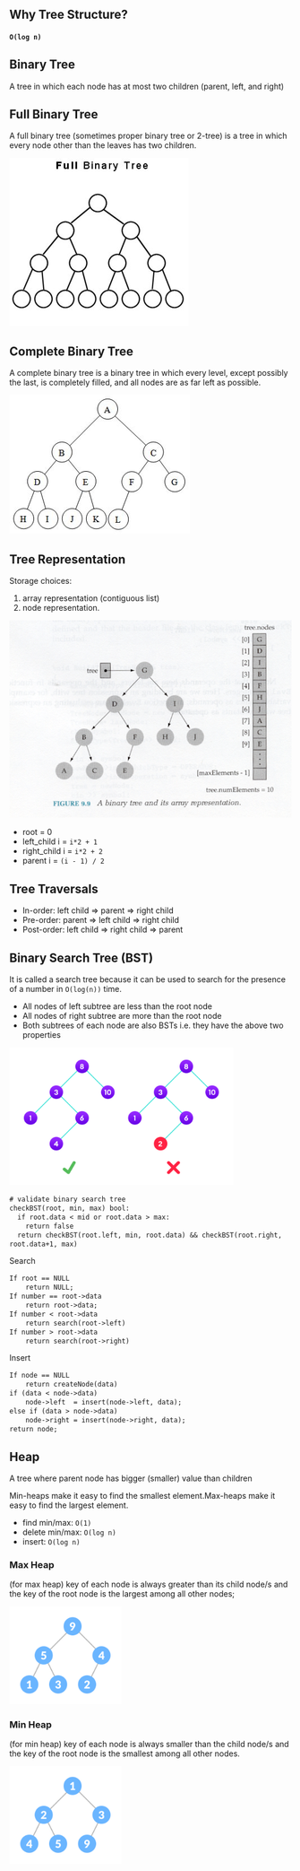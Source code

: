## Why Tree Structure?

**`O(log n)`**

## Binary Tree

A tree in which each node has at most two children (parent, left, and right)

## Full Binary Tree

A full binary tree (sometimes proper binary tree or 2-tree) is a tree in which every node other than the leaves has two children.

![full](./imgs/full.jpg)

## Complete Binary Tree

A complete binary tree is a binary tree in which every level, except possibly the last, is completely filled, and all nodes are as far left as possible.

![complete](./imgs/complete.jpg)

## Tree Representation

Storage choices:

1. array representation (contiguous list)
2. node representation.

![tree](./imgs/treeAsArray.png)

- root = 0
- left_child i = `i*2 + 1`
- right_child i = `i*2 + 2`
- parent i = `(i - 1) / 2`

## Tree Traversals

- In-order: left child => parent => right child
- Pre-order: parent => left child => right child
- Post-order: left child => right child => parent

## Binary Search Tree (BST)

It is called a search tree because it can be used to search for the presence of a number in `O(log(n))` time.

- All nodes of left subtree are less than the root node
- All nodes of right subtree are more than the root node
- Both subtrees of each node are also BSTs i.e. they have the above two properties

<img src="./imgs/bst-vs-not-bst.png" alt="drawing" width="400">

```
# validate binary search tree
checkBST(root, min, max) bool:
  if root.data < mid or root.data > max:
    return false
  return checkBST(root.left, min, root.data) && checkBST(root.right, root.data+1, max)
```

Search

```
If root == NULL
    return NULL;
If number == root->data
    return root->data;
If number < root->data
    return search(root->left)
If number > root->data
    return search(root->right)
```

Insert

```
If node == NULL
    return createNode(data)
if (data < node->data)
    node->left  = insert(node->left, data);
else if (data > node->data)
    node->right = insert(node->right, data);
return node;
```

## Heap

A tree where parent node has bigger (smaller) value than children

Min-heaps make it easy to find the smallest element.Max-heaps make it easy to find the largest element.

- find min/max: `O(1)`
- delete min/max: `O(log n)`
- insert: `O(log n)`

### Max Heap

(for max heap) key of each node is always greater than its child node/s and the key of the root node is the largest among all other nodes;

<img src="./imgs/maxheap_1.png" alt="drawing" width="200"/>

### Min Heap

(for min heap) key of each node is always smaller than the child node/s and the key of the root node is the smallest among all other nodes.

<img src="./imgs/minheap_0.png" alt="drawing" width="200"/>
